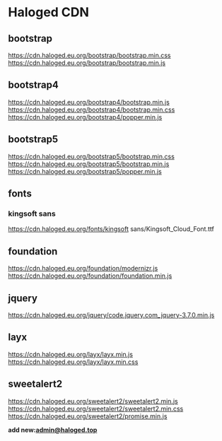 # Haloged CDN
## bootstrap
https://cdn.haloged.eu.org/bootstrap/bootstrap.min.css
https://cdn.haloged.eu.org/bootstrap/bootstrap.min.js
## bootstrap4
https://cdn.haloged.eu.org/bootstrap4/bootstrap.min.js
https://cdn.haloged.eu.org/bootstrap4/bootstrap.min.css
https://cdn.haloged.eu.org/bootstrap4/popper.min.js
## bootstrap5
https://cdn.haloged.eu.org/bootstrap5/bootstrap.min.css
https://cdn.haloged.eu.org/bootstrap5/bootstrap.min.js
https://cdn.haloged.eu.org/bootstrap5/popper.min.js
## fonts
### kingsoft sans
https://cdn.haloged.eu.org/fonts/kingsoft sans/Kingsoft_Cloud_Font.ttf
## foundation
https://cdn.haloged.eu.org/foundation/modernizr.js
https://cdn.haloged.eu.org/foundation/foundation.min.js
## jquery
https://cdn.haloged.eu.org/jquery/code.jquery.com_jquery-3.7.0.min.js
## layx
https://cdn.haloged.eu.org/layx/layx.min.js
https://cdn.haloged.eu.org/layx/layx.min.css
## sweetalert2
https://cdn.haloged.eu.org/sweetalert2/sweetalert2.min.js
https://cdn.haloged.eu.org/sweetalert2/sweetalert2.min.css
https://cdn.haloged.eu.org/sweetalert2/promise.min.js

**add new:admin@haloged.top**

